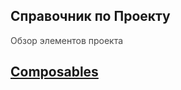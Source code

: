 ## Справочник по Проекту

<p style="opacity: 0.8">
Обзор элементов проекта
</p>


<!-- ## [Components](./components) -->

## [Composables](./composables)

<!-- ## [Locales](./locales)

## [Pages](./pages)

## [Plugins](./plugins)

## [Shared](./shared)

## [Types](./types) -->

